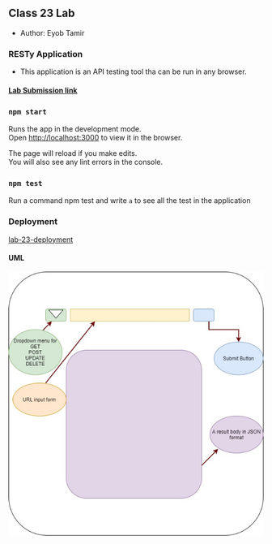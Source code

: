 ## Class 23 Lab

  * Author: Eyob Tamir

### RESTy Application

  * This application is an API testing tool tha can be run in any browser.
  
#### [Lab Submission link]()


### `npm start`

Runs the app in the development mode.<br />
Open [http://localhost:3000](http://localhost:3000) to view it in the browser.

The page will reload if you make edits.<br />
You will also see any lint errors in the console.

### `npm test`
 Run a command npm test and write `a` to see all the test in the application


### Deployment

[lab-23-deployment](https://csb-ilkhg.netlify.app/)




#### UML

![UML-lab-23](./asset/image/UML-lab-23.jpg)
